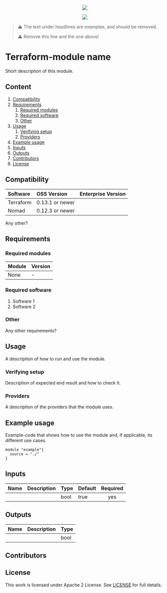 <!-- markdownlint-disable MD041 -->
<p align="center"><a href="https://github.com/Skatteetaten/vagrant-hashistack-template" alt="Built on"><img src="https://img.shields.io/badge/Built%20from%20template-Vagrant--hashistack--template-blue?style=for-the-badge&logo=github"/></a><p align="center"><a href="https://github.com/Skatteetaten/vagrant-hashistack" alt="Built on"><img src="https://img.shields.io/badge/Powered%20by%20-Vagrant--hashistack-orange?style=for-the-badge&logo=vagrant"/></a></p></p>

> :warning: The text under headlines are examples, and should be removed.
>
> :warning: Remove this line and the one above!

# Terraform-module name
Short description of this module.

## Content
1. [Compatibility](#compatibility)
2. [Requirements](#requirements)
    1. [Required modules](#required-modules)
    2. [Required software](#required-software)
    3. [Other](#other)
3. [Usage](#usage)
    1. [Verifying setup](#verifying-setup)
    2. [Providers](#providers)
4. [Example usage](#example-usage)
5. [Inputs](#inputs)
6. [Outputs](#outputs)
7. [Contributors](#contributors)
8. [License](#license)

## Compatibility
| Software | OSS Version | Enterprise Version |
|:---|:---|:---|
| Terraform | 0.13.1 or newer ||
| Nomad | 0.12.3 or newer ||

Any other?

## Requirements

### Required modules
| Module | Version |
| :----- | :------ |
| None | - |

### Required software
1. Software 1
2. Software 2

### Other
Any other requirements?

## Usage
A description of how to run and use the module.

### Verifying setup
Description of expected end result and how to check it.

### Providers
A description of the providers that the module uses.

## Example usage
Example-code that shows how to use the module and, if applicable, its different use cases.
```hcl-terraform
module "example"{
  source = "./"
}
```

## Inputs
| Name | Description | Type | Default | Required |
|------|-------------|------|---------|:--------:|
|      |             | bool | true    | yes      |

## Outputs
| Name | Description | Type |
|------|-------------|------|
|      |             | bool |

## Contributors

## License
This work is licensed under Apache 2 License. See [LICENSE](./LICENSE) for full details.
